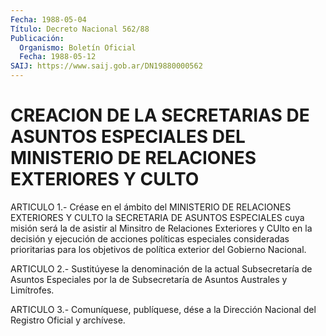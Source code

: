 ```yaml
---
Fecha: 1988-05-04
Título: Decreto Nacional 562/88
Publicación:
  Organismo: Boletín Oficial
  Fecha: 1988-05-12
SAIJ: https://www.saij.gob.ar/DN19880000562
---
```

# CREACION DE LA SECRETARIAS DE ASUNTOS ESPECIALES DEL MINISTERIO DE RELACIONES EXTERIORES Y CULTO

<a id="1"></a>
ARTICULO  1.- Créase en el ámbito del MINISTERIO DE RELACIONES EXTERIORES Y CULTO  la SECRETARIA DE ASUNTOS ESPECIALES cuya misión será la de asistir al  Minsitro de Relaciones Exteriores y CUlto en la  decisión  y  ejecución    de    acciones  políticas  especiales consideradas prioritarias para los objetivos  de  política exterior del Gobierno Nacional.

<a id="2"></a>
ARTICULO  2.-  Sustitúyese  la  denominación  de  la  actual Subsecretaría  de  Asuntos  Especiales  por  la de Subsecretaría de Asuntos Australes y Limítrofes.

<a id="3"></a>
ARTICULO  3.-  Comuníquese,  publíquese,  dése  a la Dirección Nacional del Registro Oficial y archívese.